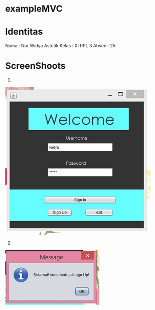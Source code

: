 # exampleMVC

# Identitas

Nama : Nur Widya Astutik
Kelas : XI RPL 3
Absen : 25

# ScreenShoots 

1.

<img src="https://github.com/nurwid28/exampleMVC/blob/master/1.JPG">

2.

<img src="https://github.com/nurwid28/exampleMVC/blob/master/2.JPG">
